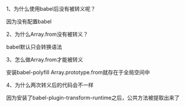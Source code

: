 1、为什么使用babel后没有被转义呢？

因为没有配置babel

2、为什么Array.from没有被转义？

babel默认只会转换语法

3、怎么做Array.from才能被转义

安装babel-polyfill  Array.prototype.from就存在于全局空间中

4、为什么两次转义后的代码会不一样

因为安装了babel-plugin-transform-runtime之后，公共方法被提取出来了
